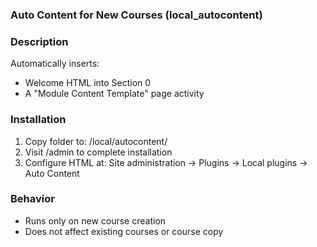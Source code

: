 ### Auto Content for New Courses (local_autocontent)

### Description
Automatically inserts:
- Welcome HTML into Section 0
- A "Module Content Template" page activity

### Installation
1. Copy folder to: /local/autocontent/
2. Visit /admin to complete installation
3. Configure HTML at:
   Site administration → Plugins → Local plugins → Auto Content

### Behavior
- Runs only on new course creation
- Does not affect existing courses or course copy
